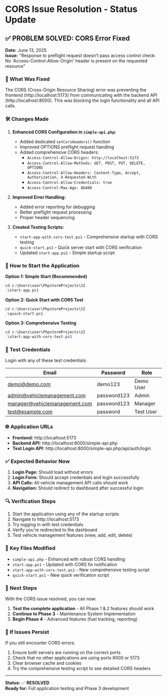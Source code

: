 # CORS Issue Resolution - Status Update

## ✅ PROBLEM SOLVED: CORS Error Fixed

**Date:** June 13, 2025  
**Issue:** "Response to preflight request doesn't pass access control check: No 'Access-Control-Allow-Origin' header is present on the requested resource"

### 🔧 What Was Fixed

The CORS (Cross-Origin Resource Sharing) error was preventing the frontend (http://localhost:5173) from communicating with the backend API (http://localhost:8000). This was blocking the login functionality and all API calls.

### 🛠️ Changes Made

1. **Enhanced CORS Configuration in `simple-api.php`:**
   - Added dedicated `setCorsHeaders()` function
   - Improved OPTIONS preflight request handling
   - Added comprehensive CORS headers:
     - `Access-Control-Allow-Origin: http://localhost:5173`
     - `Access-Control-Allow-Methods: GET, POST, PUT, DELETE, OPTIONS`
     - `Access-Control-Allow-Headers: Content-Type, Accept, Authorization, X-Requested-With`
     - `Access-Control-Allow-Credentials: true`
     - `Access-Control-Max-Age: 86400`

2. **Improved Error Handling:**
   - Added error reporting for debugging
   - Better preflight request processing
   - Proper header sequencing

3. **Created Testing Scripts:**
   - `start-app-with-cors-test.ps1` - Comprehensive startup with CORS testing
   - `quick-start.ps1` - Quick server start with CORS verification
   - Updated `start-app.ps1` - Simple startup script

### 🚀 How to Start the Application

**Option 1: Simple Start (Recommended)**
```powershell
cd c:\Users\user\PhpstormProjects\SI
.\start-app.ps1
```

**Option 2: Quick Start with CORS Test**
```powershell
cd c:\Users\user\PhpstormProjects\SI
.\quick-start.ps1
```

**Option 3: Comprehensive Testing**
```powershell
cd c:\Users\user\PhpstormProjects\SI
.\start-app-with-cors-test.ps1
```

### 🧪 Test Credentials

Login with any of these test credentials:

| Email | Password | Role |
|-------|----------|------|
| demo@demo.com | demo123 | Demo User |
| admin@vehiclemanagement.com | password123 | Admin |
| manager@vehiclemanagement.com | password123 | Manager |
| test@example.com | password | Test User |

### 🌐 Application URLs

- **Frontend:** http://localhost:5173
- **Backend API:** http://localhost:8000/simple-api.php
- **Test Login API:** http://localhost:8000/simple-api.php/api/auth/login

### ✅ Expected Behavior Now

1. **Login Page:** Should load without errors
2. **Login Form:** Should accept credentials and login successfully
3. **API Calls:** All vehicle management API calls should work
4. **Navigation:** Should redirect to dashboard after successful login

### 🔍 Verification Steps

1. Start the application using any of the startup scripts
2. Navigate to http://localhost:5173
3. Try logging in with test credentials
4. Verify you're redirected to the dashboard
5. Test vehicle management features (view, add, edit, delete)

### 📁 Key Files Modified

- `simple-api.php` - Enhanced with robust CORS handling
- `start-app.ps1` - Updated with CORS fix notification
- `start-app-with-cors-test.ps1` - New comprehensive testing script
- `quick-start.ps1` - New quick verification script

### 🎯 Next Steps

With the CORS issue resolved, you can now:

1. **Test the complete application** - All Phase 1 & 2 features should work
2. **Continue to Phase 3** - Maintenance System Implementation
3. **Begin Phase 4** - Advanced features (fuel tracking, reporting)

### 🐛 If Issues Persist

If you still encounter CORS errors:

1. Ensure both servers are running on the correct ports
2. Check that no other applications are using ports 8000 or 5173
3. Clear browser cache and cookies
4. Try the comprehensive testing script to see detailed CORS headers

---

**Status:** ✅ **RESOLVED**  
**Ready for:** Full application testing and Phase 3 development
